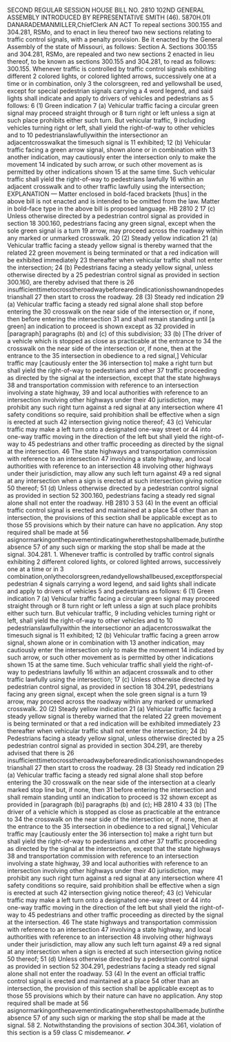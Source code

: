 SECOND REGULAR SESSION
HOUSE BILL NO. 2810
102ND GENERAL ASSEMBLY
INTRODUCED BY REPRESENTATIVE SMITH (46).
5870H.01I DANARADEMANMILLER,ChiefClerk
AN ACT
To repeal sections 300.155 and 304.281, RSMo, and to enact in lieu thereof two new sections
relating to traffic control signals, with a penalty provision.
Be it enacted by the General Assembly of the state of Missouri, as follows:
Section A. Sections 300.155 and 304.281, RSMo, are repealed and two new sections
2 enacted in lieu thereof, to be known as sections 300.155 and 304.281, to read as follows:
300.155. Whenever traffic is controlled by traffic control signals exhibiting different
2 colored lights, or colored lighted arrows, successively one at a time or in combination, only
3 the colorsgreen, red and yellowshall be used, except for special pedestrian signals carrying a
4 word legend, and said lights shall indicate and apply to drivers of vehicles and pedestrians as
5 follows:
6 (1) Green indication
7 (a) Vehicular traffic facing a circular green signal may proceed straight through or
8 turn right or left unless a sign at such place prohibits either such turn. But vehicular traffic,
9 including vehicles turning right or left, shall yield the right-of-way to other vehicles and to
10 pedestrianslawfullywithin the intersectionor an adjacentcrosswalkat the timesuch signal is
11 exhibited;
12 (b) Vehicular traffic facing a green arrow signal, shown alone or in combination with
13 another indication, may cautiously enter the intersection only to make the movement
14 indicated by such arrow, or such other movement as is permitted by other indications shown
15 at the same time. Such vehicular traffic shall yield the right-of-way to pedestrians lawfully
16 within an adjacent crosswalk and to other traffic lawfully using the intersection;
EXPLANATION — Matter enclosed in bold-faced brackets [thus] in the above bill is not enacted and is
intended to be omitted from the law. Matter in bold-face type in the above bill is proposed language.
HB 2810 2
17 (c) Unless otherwise directed by a pedestrian control signal as provided in section
18 300.160, pedestrians facing any green signal, except when the sole green signal is a turn
19 arrow, may proceed across the roadway within any marked or unmarked crosswalk.
20 (2) Steady yellow indication
21 (a) Vehicular traffic facing a steady yellow signal is thereby warned that the related
22 green movement is being terminated or that a red indication will be exhibited immediately
23 thereafter when vehicular traffic shall not enter the intersection;
24 (b) Pedestrians facing a steady yellow signal, unless otherwise directed by a
25 pedestrian control signal as provided in section 300.160, are thereby advised that there is
26 insufficienttimetocrosstheroadwaybeforearedindicationisshownandnopedestrianshall
27 then start to cross the roadway.
28 (3) Steady red indication
29 (a) Vehicular traffic facing a steady red signal alone shall stop before entering the
30 crosswalk on the near side of the intersection or, if none, then before entering the intersection
31 and shall remain standing until [a green] an indication to proceed is shown except as
32 provided in [paragraph] paragraphs (b) and (c) of this subdivision;
33 (b) [The driver of a vehicle which is stopped as close as practicable at the entrance to
34 the crosswalk on the near side of the intersection or, if none, then at the entrance to the
35 intersection in obedience to a red signal,] Vehicular traffic may [cautiously enter the
36 intersection to] make a right turn but shall yield the right-of-way to pedestrians and other
37 traffic proceeding as directed by the signal at the intersection, except that the state highways
38 and transportation commission with reference to an intersection involving a state highway,
39 and local authorities with reference to an intersection involving other highways under their
40 jurisdiction, may prohibit any such right turn against a red signal at any intersection where
41 safety conditions so require, said prohibition shall be effective when a sign is erected at such
42 intersection giving notice thereof;
43 (c) Vehicular traffic may make a left turn onto a designated one-way street or
44 into one-way traffic moving in the direction of the left but shall yield the right-of-way to
45 pedestrians and other traffic proceeding as directed by the signal at the intersection.
46 The state highways and transportation commission with reference to an intersection
47 involving a state highway, and local authorities with reference to an intersection
48 involving other highways under their jurisdiction, may allow any such left turn against
49 a red signal at any intersection when a sign is erected at such intersection giving notice
50 thereof;
51 (d) Unless otherwise directed by a pedestrian control signal as provided in section
52 300.160, pedestrians facing a steady red signal alone shall not enter the roadway.
HB 2810 3
53 (4) In the event an official traffic control signal is erected and maintained at a place
54 other than an intersection, the provisions of this section shall be applicable except as to those
55 provisions which by their nature can have no application. Any stop required shall be made at
56 asignormarkingonthepavementindicatingwherethestopshallbemade,butintheabsence
57 of any such sign or marking the stop shall be made at the signal.
304.281. 1. Whenever traffic is controlled by traffic control signals exhibiting
2 different colored lights, or colored lighted arrows, successively one at a time or in
3 combination,onlythecolorsgreen,redandyellowshallbeused,exceptforspecialpedestrian
4 signals carrying a word legend, and said lights shall indicate and apply to drivers of vehicles
5 and pedestrians as follows:
6 (1) Green indication
7 (a) Vehicular traffic facing a circular green signal may proceed straight through or
8 turn right or left unless a sign at such place prohibits either such turn. But vehicular traffic,
9 including vehicles turning right or left, shall yield the right-of-way to other vehicles and to
10 pedestrianslawfullywithin the intersectionor an adjacentcrosswalkat the timesuch signal is
11 exhibited;
12 (b) Vehicular traffic facing a green arrow signal, shown alone or in combination with
13 another indication, may cautiously enter the intersection only to make the movement
14 indicated by such arrow, or such other movement as is permitted by other indications shown
15 at the same time. Such vehicular traffic shall yield the right-of-way to pedestrians lawfully
16 within an adjacent crosswalk and to other traffic lawfully using the intersection;
17 (c) Unless otherwise directed by a pedestrian control signal, as provided in section
18 304.291, pedestrians facing any green signal, except when the sole green signal is a turn
19 arrow, may proceed across the roadway within any marked or unmarked crosswalk.
20 (2) Steady yellow indication
21 (a) Vehicular traffic facing a steady yellow signal is thereby warned that the related
22 green movement is being terminated or that a red indication will be exhibited immediately
23 thereafter when vehicular traffic shall not enter the intersection;
24 (b) Pedestrians facing a steady yellow signal, unless otherwise directed by a
25 pedestrian control signal as provided in section 304.291, are thereby advised that there is
26 insufficienttimetocrosstheroadwaybeforearedindicationisshownandnopedestrianshall
27 then start to cross the roadway.
28 (3) Steady red indication
29 (a) Vehicular traffic facing a steady red signal alone shall stop before entering the
30 crosswalk on the near side of the intersection at a clearly marked stop line but, if none, then
31 before entering the intersection and shall remain standing until an indication to proceed is
32 shown except as provided in [paragraph (b)] paragraphs (b) and (c);
HB 2810 4
33 (b) [The driver of a vehicle which is stopped as close as practicable at the entrance to
34 the crosswalk on the near side of the intersection or, if none, then at the entrance to the
35 intersection in obedience to a red signal,] Vehicular traffic may [cautiously enter the
36 intersection to] make a right turn but shall yield the right-of-way to pedestrians and other
37 traffic proceeding as directed by the signal at the intersection, except that the state highways
38 and transportation commission with reference to an intersection involving a state highway,
39 and local authorities with reference to an intersection involving other highways under their
40 jurisdiction, may prohibit any such right turn against a red signal at any intersection where
41 safety conditions so require, said prohibition shall be effective when a sign is erected at such
42 intersection giving notice thereof;
43 (c) Vehicular traffic may make a left turn onto a designated one-way street or
44 into one-way traffic moving in the direction of the left but shall yield the right-of-way to
45 pedestrians and other traffic proceeding as directed by the signal at the intersection.
46 The state highways and transportation commission with reference to an intersection
47 involving a state highway, and local authorities with reference to an intersection
48 involving other highways under their jurisdiction, may allow any such left turn against
49 a red signal at any intersection when a sign is erected at such intersection giving notice
50 thereof;
51 (d) Unless otherwise directed by a pedestrian control signal as provided in section
52 304.291, pedestrians facing a steady red signal alone shall not enter the roadway.
53 (4) In the event an official traffic control signal is erected and maintained at a place
54 other than an intersection, the provision of this section shall be applicable except as to those
55 provisions which by their nature can have no application. Any stop required shall be made at
56 asignormarkingonthepavementindicatingwherethestopshallbemade,butintheabsence
57 of any such sign or marking the stop shall be made at the signal.
58 2. Notwithstanding the provisions of section 304.361, violation of this section is a
59 class C misdemeanor.
✔
